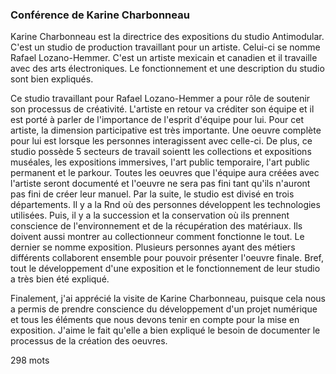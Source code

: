 ### Conférence de Karine Charbonneau

Karine Charbonneau est la directrice des expositions du studio Antimodular. C'est un studio de production travaillant pour un artiste. Celui-ci se nomme Rafael Lozano-Hemmer. C'est un artiste mexicain et canadien et il travaille avec des arts électroniques. Le fonctionnement et une description du studio sont bien expliqués. 

Ce studio travaillant pour Rafael Lozano-Hemmer a pour rôle de soutenir son processus de créativité. L'artiste en retour va créditer son équipe et il est porté à parler de l'importance de l'esprit d'équipe pour lui. Pour cet artiste, la dimension participative est très importante. Une oeuvre complète pour lui est lorsque les personnes interagissent avec celle-ci. De plus, ce studio possède 5 secteurs de travail soientt les collections et expositions muséales, les expositions immersives, l'art public temporaire, l'art public permanent et le parkour. Toutes les oeuvres que l'équipe aura créées avec l'artiste seront documenté et l'oeuvre ne sera pas fini tant qu'ils n'auront pas fini de créer leur manuel. Par la suite, le studio est divisé en trois départements. Il y a la Rnd où des personnes développent les technologies utilisées. Puis, il y a la succession et la conservation où ils prennent conscience de l'environnement et de la récupération des matériaux. Ils doivent aussi montrer au collectionneur comment fonctionne le tout. Le dernier se nomme exposition. Plusieurs personnes ayant des métiers différents collaborent ensemble pour pouvoir présenter l'oeuvre finale. Bref, tout le développement d'une exposition et le fonctionnement de leur studio a très bien été expliqué. 

Finalement, j'ai apprécié la visite de Karine Charbonneau, puisque cela nous a permis de prendre conscience du développement d'un projet numérique et tous les éléments que nous devons tenir en compte pour la mise en exposition. J'aime le fait qu'elle a bien expliqué le besoin de documenter le processus de la création des oeuvres. 

298 mots




